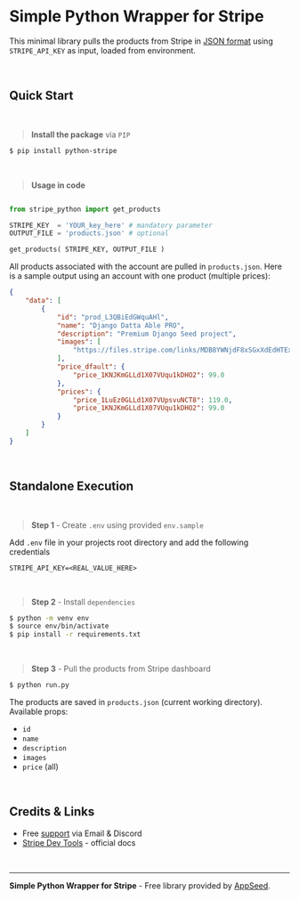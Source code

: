 # Simple Python Wrapper for Stripe

This minimal library pulls the products from Stripe in [JSON format](https://github.com/app-generator/ecomm-wrapper-stripe/blob/main/products.json) using `STRIPE_API_KEY` as input, loaded from environment.   

<br />

## Quick Start

<br />

> **Install the package** via `PIP` 

```bash
$ pip install python-stripe
```

<br />

> **Usage in code**

```python

from stripe_python import get_products

STRIPE_KEY  = 'YOUR_key_here' # mandatory parameter  
OUTPUT_FILE = 'products.json' # optional   

get_products( STRIPE_KEY, OUTPUT_FILE ) 
```

All products associated with the account are pulled in `products.json`. Here is a sample output using an account with one product (multiple prices): 

```json
{
    "data": [
        {
            "id": "prod_L3QBiEdGWquAHl",
            "name": "Django Datta Able PRO",
            "description": "Premium Django Seed project",
            "images": [
                "https://files.stripe.com/links/MDB8YWNjdF8xSGxXdEdHTExkMVgwN1ZVfGZsX3Rlc3RfZjNtOGxwZTRFdGp1MGp1N2ZUeFlENU9Q008T4Zyl6Z"
            ],
            "price_dfault": {
                "price_1KNJKmGLLd1X07VUqu1kDHO2": 99.0
            },
            "prices": {
                "price_1LuEz0GLLd1X07VUpsvuNCT8": 119.0,
                "price_1KNJKmGLLd1X07VUqu1kDHO2": 99.0
            }
        }
    ]
}
```

<br />

## Standalone Execution

<br />

> **Step 1** - Create `.env` using provided `env.sample`

 Add `.env` file in your projects root directory and add the following credentials

```
STRIPE_API_KEY=<REAL_VALUE_HERE>
```

<br />

> **Step 2** - Install `dependencies`

```bash
$ python -m venv env
$ source env/bin/activate
$ pip install -r requirements.txt
```

<br /> 

> **Step 3** - Pull the products from Stripe dashboard

```bash
$ python run.py
```

The products are saved in `products.json` (current working directory). Available props: 

- `id`
- `name`
- `description`
- `images`
- `price` (all)

<br />

## Credits & Links

- Free [support](https://appseed.us/support) via Email & Discord 
- [Stripe Dev Tools](https://stripe.com/docs/development) - official docs

<br />

---
**Simple Python Wrapper for Stripe** - Free library provided by [AppSeed](https://appseed.us).
